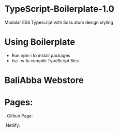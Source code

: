 # TypeScript-Boilerplate-1.0

Modular ES6 Typescript with Scss atom design styling

# Using Boilerplate

- Run npm i to install packages
- tsc -w to compile TypeScript files

# BaliAbba Webstore

# Pages:

.
Github Page:

.Netlify:
